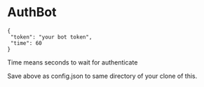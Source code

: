 # AuthBot
 
```
{
 "token": "your bot token",
 "time": 60
}
```

Time means seconds to wait for authenticate

Save above as config.json to same directory of your clone of this.
